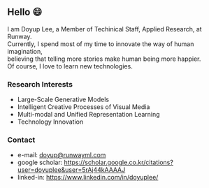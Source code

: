 ## Hello 😄
I am Doyup Lee, a Member of Techinical Staff, Applied Research, at Runway.  
Currently, I spend most of my time to innovate the way of human imagination,  
believing that telling more stories make human being more happier.  
Of course, I love to learn new technologies.   

### Research Interests
- Large-Scale Generative Models
- Intelligent Creative Processes of Visual Media
- Multi-modal and Unified Representation Learning
- Technology Innovation 


### Contact
- e-mail: doyup@runwayml.com
- google scholar: https://scholar.google.co.kr/citations?user=doyuplee&user=5rAj44kAAAAJ
- linked-in: https://www.linkedin.com/in/doyuplee/  
